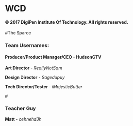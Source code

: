 # WCD

<h4>© 2017 DigiPen Institute Of Technology. All rights reserved.</h4>

#The Sparce
<h3>Team Usernames:</h3>
<h4><b>Producer/Product Manager/CEO</b> - HudsonGTV</h4>

<b>Art Director</b>                 - *ReallyNotSam*

<b>Design Director</b>              - *Sagedupuy*

<b>Tech Director/Tester</b>         - *iMajesticButter*

#<h3>Teacher Guy</h3>
<b>Matt</b>                         - *cehnehd3h*
